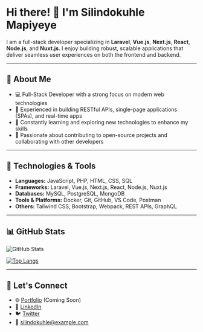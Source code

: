 # Hi there! 👋 I'm Silindokuhle Mapiyeye

I am a full-stack developer specializing in **Laravel**, **Vue.js**, **Next.js**, **React**, **Node.js**, and **Nuxt.js**. I enjoy building robust, scalable applications that deliver seamless user experiences on both the frontend and backend.

---

## 🌟 About Me
- 💻 Full-Stack Developer with a strong focus on modern web technologies
- 🔧 Experienced in building RESTful APIs, single-page applications (SPAs), and real-time apps
- 🌱 Constantly learning and exploring new technologies to enhance my skills
- 🚀 Passionate about contributing to open-source projects and collaborating with other developers

---

## 🚀 Technologies & Tools
- **Languages:** JavaScript, PHP, HTML, CSS, SQL
- **Frameworks:** Laravel, Vue.js, Next.js, React, Node.js, Nuxt.js
- **Databases:** MySQL, PostgreSQL, MongoDB
- **Tools & Platforms:** Docker, Git, GitHub, VS Code, Postman
- **Others:** Tailwind CSS, Bootstrap, Webpack, REST APIs, GraphQL

---

## 📊 GitHub Stats

![GitHub Stats](https://github-readme-stats.vercel.app/api?username=silindokuhleL&show_icons=true&theme=radical)

[![Top Langs](https://github-readme-stats.vercel.app/api/top-langs/?username=silindokuhleL&layout=compact&theme=radical)](https://github.com/anuraghazra/github-readme-stats)

---

## 🔗 Let's Connect
- 🌐 [Portfolio](#) (Coming Soon)
- 💼 [LinkedIn](https://www.linkedin.com/in/silindokuhleL) 
- 🐦 [Twitter](https://twitter.com/silindokuhleL)
- 📧 silindokuhle@example.com
